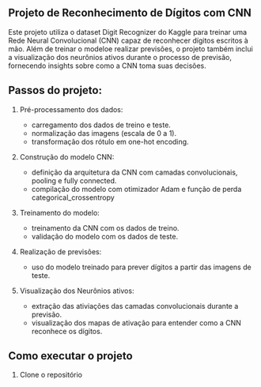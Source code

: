 ## Projeto de Reconhecimento de Dígitos com CNN

Este projeto utiliza o dataset Digit Recognizer do Kaggle para treinar uma Rede Neural Convolucional (CNN) capaz de reconhecer dígitos escritos à mão. Além de treinar o modeloe  realizar previsões, o projeto também inclui a visualização dos neurônios ativos durante o processo de previsão, fornecendo insights sobre como a CNN toma suas decisões.

## Passos do projeto: 

1. Pré-processamento dos dados:
   + carregamento dos dados de treino e teste.
   + normalização das imagens (escala de 0 a 1).
   + transformação dos rótulo em one-hot encoding.
  
2. Construção do modelo CNN:
   + definição da arquitetura da CNN com camadas convolucionais, pooling e fully connected.
   + compilação do modelo com otimizador Adam e função de perda categorical_crossentropy
  
3. Treinamento do modelo:
   + treinamento da CNN com os dados de treino.
   + validação do modelo com os dados de teste.
  
4. Realização de previsões:
   + uso do modelo treinado para prever dígitos a partir das imagens de teste.

5. Visualização dos Neurônios ativos:
   + extração das ativiações das camadas convolucionais durante a previsão.
   + visualização dos mapas de ativação para entender como a CNN reconhece os dígitos.

## Como executar o projeto

1. Clone o repositório

